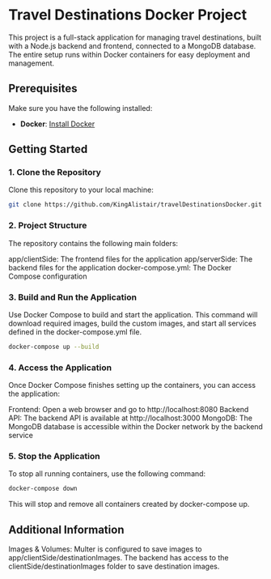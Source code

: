 # Travel Destinations Docker Project

This project is a full-stack application for managing travel destinations, built with a Node.js backend and frontend, connected to a MongoDB database. The entire setup runs within Docker containers for easy deployment and management.

## Prerequisites
Make sure you have the following installed:

- **Docker**: [Install Docker](https://docs.docker.com/get-docker/)

## Getting Started

### 1. Clone the Repository
Clone this repository to your local machine:
```bash
git clone https://github.com/KingAlistair/travelDestinationsDocker.git
```

### 2. Project Structure
The repository contains the following main folders:

app/clientSide: The frontend files for the application
app/serverSide: The backend files for the application
docker-compose.yml: The Docker Compose configuration 

### 3. Build and Run the Application
Use Docker Compose to build and start the application. This command will download required images, build the custom images, and start all services defined in the docker-compose.yml file.

```bash
docker-compose up --build
```

### 4. Access the Application
Once Docker Compose finishes setting up the containers, you can access the application:

Frontend: Open a web browser and go to http://localhost:8080
Backend API: The backend API is available at http://localhost:3000
MongoDB: The MongoDB database is accessible within the Docker network by the backend service

### 5. Stop the Application
To stop all running containers, use the following command:
```bash
docker-compose down
```
This will stop and remove all containers created by docker-compose up.

## Additional Information

Images & Volumes:
Multer is configured to save images to app/clientSide/destinationImages.
The backend has access to the clientSide/destinationImages folder to save destination images.

